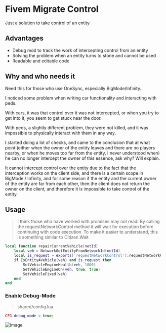 # Fivem Migrate Control
Just a solution to take control of an entity

## Advantages
- Debug mod to track the work of intercepting control from an entity
- Solving the problem when an entity turns to stone and cannot be used
- Readable and editable code

## Why and who needs it
Need this for those who use OneSync, especially BigMode/Infinity.

I noticed some problem when writing car functionality and interacting with peds.

With cars, it was that control over it was not intercepted, or when you try to get into it, you seem to get stuck near the door.

With peds, a slightly different problem, they were not killed, and it was impossible to physically interact with them in any way.

I started doing a lot of checks, and came to the conclusion that at what point (either when the owner of the entity leaves and there are no players nearby, or when he moves too far from the entity, I never understood when) he can no longer intercept the owner of this essence, ask why? Will explain.

It cannot intercept control over the entity due to the fact that the interception works on the client side, and there is a certain scope in BigMode / Infinity, and for some reason if the entity and the current owner of the entity are far from each other, then the client does not return the owner on the client, and therefore it is impossible to take control of the entity.
## Usage

> I think those who have worked with promises may not read.
> By calling the requestNetworkControl method it will wait for execution before continuing with code execution.
> To make it easier to understand, this is something similar to Citizen.Wait
```Lua
local function repairCurrentVehicle(netId)
    local veh = NetworkGetEntityFromNetworkId(netId)
    local is_request = exports['requestNetworkControl']:requestNetworkControl(netId)
    if IsEntityAVehicle(veh) and is_request then
        SetVehicleEngineHealth(veh, 1000)
        SetVehicleEngineOn(veh, true, true)
        SetVehicleFixed(veh)
    end
end
```
### Enable Debug-Mode
> shared/config.lua
```Lua
CFG.debug_mode = true;
```
![image](https://user-images.githubusercontent.com/60612282/179425733-b50fed45-5b4a-468c-9abd-864527c186ac.png)
